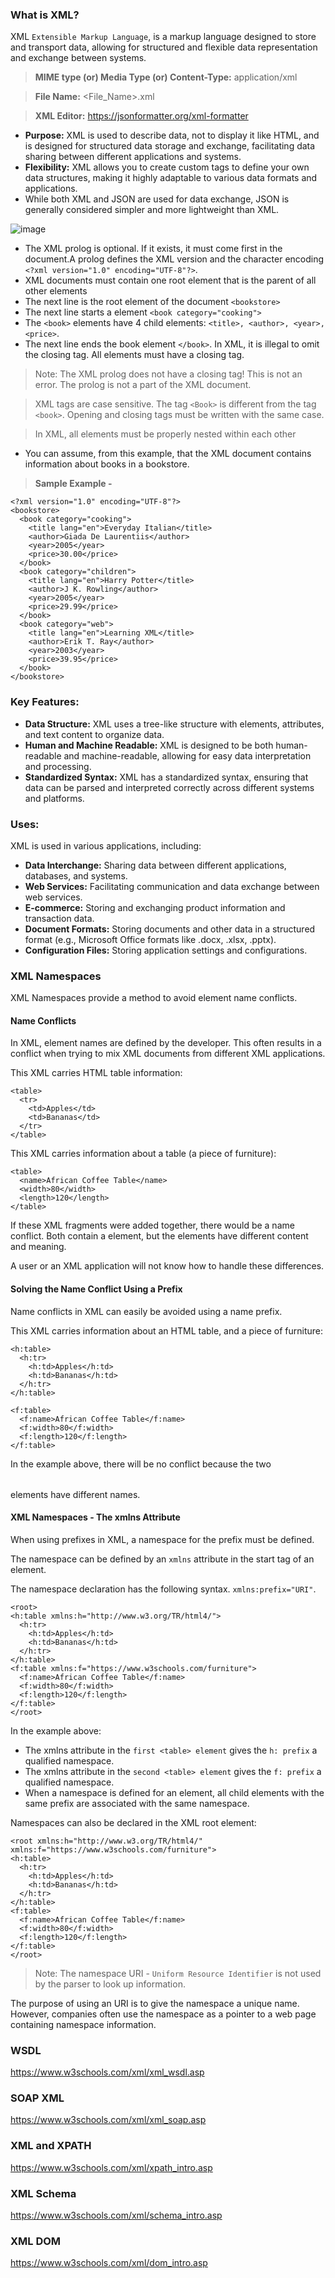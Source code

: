 ### What is XML?

 XML `Extensible Markup Language`, is a markup language designed to store and transport data, allowing for structured and flexible data representation and exchange between systems. 

> **MIME type (or) Media Type (or) Content-Type:** application/xml

> **File Name:** <File_Name>.xml

> **XML Editor:** https://jsonformatter.org/xml-formatter

- **Purpose:** XML is used to describe data, not to display it like HTML, and is designed for structured data storage and exchange, facilitating data sharing between different applications and systems.
- **Flexibility:** XML allows you to create custom tags to define your own data structures, making it highly adaptable to various data formats and applications. 
- While both XML and JSON are used for data exchange, JSON is generally considered simpler and more lightweight than XML.

![image](https://github.com/user-attachments/assets/5f27a34a-5990-48d7-9942-462be0a63ad4)

- The XML prolog is optional. If it exists, it must come first in the document.A prolog defines the XML version and the character encoding `<?xml version="1.0" encoding="UTF-8"?>`. 
- XML documents must contain one root element that is the parent of all other elements
- The next line is the root element of the document `<bookstore>`
- The next line starts a <book> element `<book category="cooking">`
- The `<book>` elements have 4 child elements: `<title>, <author>, <year>, <price>`.
- The next line ends the book element `</book>`. In XML, it is illegal to omit the closing tag. All elements must have a closing tag.

> Note: The XML prolog does not have a closing tag! This is not an error. The prolog is not a part of the XML document.

> XML tags are case sensitive. The tag `<Book>` is different from the tag `<book>`. Opening and closing tags must be written with the same case.

> In XML, all elements must be properly nested within each other

- You can assume, from this example, that the XML document contains information about books in a bookstore.
  
> **Sample Example -**

```
<?xml version="1.0" encoding="UTF-8"?>
<bookstore>
  <book category="cooking">
    <title lang="en">Everyday Italian</title>
    <author>Giada De Laurentiis</author>
    <year>2005</year>
    <price>30.00</price>
  </book>
  <book category="children">
    <title lang="en">Harry Potter</title>
    <author>J K. Rowling</author>
    <year>2005</year>
    <price>29.99</price>
  </book>
  <book category="web">
    <title lang="en">Learning XML</title>
    <author>Erik T. Ray</author>
    <year>2003</year>
    <price>39.95</price>
  </book>
</bookstore>
```

### Key Features:

- **Data Structure:** XML uses a tree-like structure with elements, attributes, and text content to organize data.
- **Human and Machine Readable:** XML is designed to be both human-readable and machine-readable, allowing for easy data interpretation and processing.
- **Standardized Syntax:** XML has a standardized syntax, ensuring that data can be parsed and interpreted correctly across different systems and platforms.
   
### Uses:

XML is used in various applications, including:

- **Data Interchange:** Sharing data between different applications, databases, and systems.
- **Web Services:** Facilitating communication and data exchange between web services.
- **E-commerce:** Storing and exchanging product information and transaction data.
- **Document Formats:** Storing documents and other data in a structured format (e.g., Microsoft Office formats like .docx, .xlsx, .pptx).
- **Configuration Files:** Storing application settings and configurations. 

### XML Namespaces

XML Namespaces provide a method to avoid element name conflicts.

#### Name Conflicts

In XML, element names are defined by the developer. This often results in a conflict when trying to mix XML documents from different XML applications.

This XML carries HTML table information:

```
<table>
  <tr>
    <td>Apples</td>
    <td>Bananas</td>
  </tr>
</table>
```

This XML carries information about a table (a piece of furniture):

```
<table>
  <name>African Coffee Table</name>
  <width>80</width>
  <length>120</length>
</table>
```

If these XML fragments were added together, there would be a name conflict. Both contain a <table> element, but the elements have different content and meaning.

A user or an XML application will not know how to handle these differences.

#### Solving the Name Conflict Using a Prefix

Name conflicts in XML can easily be avoided using a name prefix.

This XML carries information about an HTML table, and a piece of furniture:

```
<h:table>
  <h:tr>
    <h:td>Apples</h:td>
    <h:td>Bananas</h:td>
  </h:tr>
</h:table>

<f:table>
  <f:name>African Coffee Table</f:name>
  <f:width>80</f:width>
  <f:length>120</f:length>
</f:table>
```

In the example above, there will be no conflict because the two <table> elements have different names.

#### XML Namespaces - The xmlns Attribute

When using prefixes in XML, a namespace for the prefix must be defined.

The namespace can be defined by an `xmlns` attribute in the start tag of an element.

The namespace declaration has the following syntax. `xmlns:prefix="URI"`.

```
<root>
<h:table xmlns:h="http://www.w3.org/TR/html4/">
  <h:tr>
    <h:td>Apples</h:td>
    <h:td>Bananas</h:td>
  </h:tr>
</h:table>
<f:table xmlns:f="https://www.w3schools.com/furniture">
  <f:name>African Coffee Table</f:name>
  <f:width>80</f:width>
  <f:length>120</f:length>
</f:table>
</root>
```

In the example above:

- The xmlns attribute in the `first <table> element` gives the `h: prefix` a qualified namespace.
- The xmlns attribute in the `second <table> element` gives the `f: prefix` a qualified namespace.
- When a namespace is defined for an element, all child elements with the same prefix are associated with the same namespace.

Namespaces can also be declared in the XML root element:

```
<root xmlns:h="http://www.w3.org/TR/html4/"
xmlns:f="https://www.w3schools.com/furniture">
<h:table>
  <h:tr>
    <h:td>Apples</h:td>
    <h:td>Bananas</h:td>
  </h:tr>
</h:table>
<f:table>
  <f:name>African Coffee Table</f:name>
  <f:width>80</f:width>
  <f:length>120</f:length>
</f:table>
</root>
```

> Note: The namespace URI - `Uniform Resource Identifier` is not used by the parser to look up information.

The purpose of using an URI is to give the namespace a unique name. However, companies often use the namespace as a pointer to a web page containing namespace information.

### WSDL

https://www.w3schools.com/xml/xml_wsdl.asp

### SOAP XML

https://www.w3schools.com/xml/xml_soap.asp

### XML and XPATH

https://www.w3schools.com/xml/xpath_intro.asp

### XML Schema

https://www.w3schools.com/xml/schema_intro.asp

### XML DOM

https://www.w3schools.com/xml/dom_intro.asp
